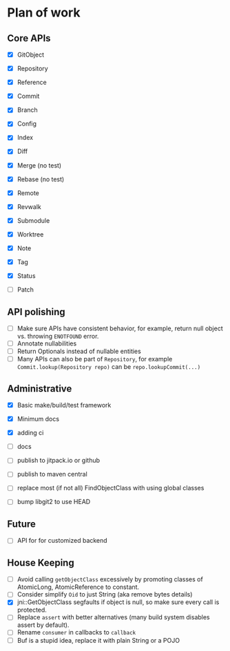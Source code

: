 # Plan of work

## Core APIs
- [x] GitObject
- [x] Repository
- [x] Reference
- [x] Commit
- [x] Branch
- [x] Config
- [x] Index
- [x] Diff
- [x] Merge (no test)
- [x] Rebase (no test)
- [x] Remote
- [x] Revwalk
- [x] Submodule
- [x] Worktree
- [x] Note
- [x] Tag
- [x] Status
- [ ] Patch


## API polishing
- [ ] Make sure APIs have consistent behavior, for example, return null object vs. throwing `ENOTFOUND` error.
- [ ] Annotate nullabilities
- [ ] Return Optionals instead of nullable entities
- [ ] Many APIs can also be part of `Repository`, for example `Commit.lookup(Repository repo)` can be `repo.lookupCommit(...)`

## Administrative
- [x] Basic make/build/test framework
- [x] Minimum docs
- [x] adding ci
- [ ] docs
- [ ] publish to jitpack.io or github
- [ ] publish to maven central
- [ ] replace most (if not all) FindObjectClass with using global classes
- [ ] bump libgit2 to use HEAD


## Future
- [ ] API for for customized backend

## House Keeping
- [ ] Avoid calling `getObjectClass` excessively by promoting classes of AtomicLong, AtomicReference to constant.
- [ ] Consider simplify `Oid` to just String (aka remove bytes details)
- [x] jni::GetObjectClass segfaults if object is null, so make sure every call is protected.
- [ ] Replace `assert` with better alternatives (many build system disables assert by default).
- [ ] Rename `consumer` in callbacks to `callback`
- [ ] Buf is a stupid idea, replace it with plain String or a POJO